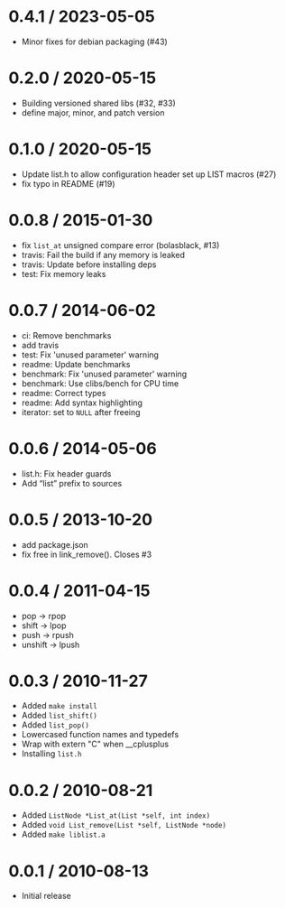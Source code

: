 
0.4.1 / 2023-05-05
==================

  * Minor fixes for debian packaging (#43)

0.2.0 / 2020-05-15
==================

  * Building versioned shared libs (#32, #33)
  * define major, minor, and patch version

0.1.0 / 2020-05-15
==================

  * Update list.h to allow configuration header set up LIST macros (#27)
  * fix typo in README (#19)

0.0.8 / 2015-01-30
==================

  * fix `list_at` unsigned compare error (bolasblack, #13)
  * travis: Fail the build if any memory is leaked
  * travis: Update before installing deps
  * test: Fix memory leaks

0.0.7 / 2014-06-02
==================

 * ci: Remove benchmarks
 * add travis
 * test: Fix 'unused parameter' warning
 * readme: Update benchmarks
 * benchmark: Fix 'unused parameter' warning
 * benchmark: Use clibs/bench for CPU time
 * readme: Correct types
 * readme: Add syntax highlighting
 * iterator: set to `NULL` after freeing

0.0.6 / 2014-05-06
==================

 * list.h: Fix header guards
 * Add “list” prefix to sources

0.0.5 / 2013-10-20 
==================

 * add package.json
 * fix free in link_remove(). Closes #3

0.0.4 / 2011-04-15 
==================

  * pop -> rpop
  * shift -> lpop
  * push -> rpush
  * unshift -> lpush

0.0.3 / 2010-11-27 
==================

  * Added `make install`
  * Added `list_shift()`
  * Added `list_pop()`
  * Lowercased function names and typedefs
  * Wrap with extern "C" when \_\_cplusplus
  * Installing `list.h`

0.0.2 / 2010-08-21 
==================

  * Added `ListNode *List_at(List *self, int index)`
  * Added `void List_remove(List *self, ListNode *node)`
  * Added `make liblist.a`

0.0.1 / 2010-08-13 
==================

  * Initial release
